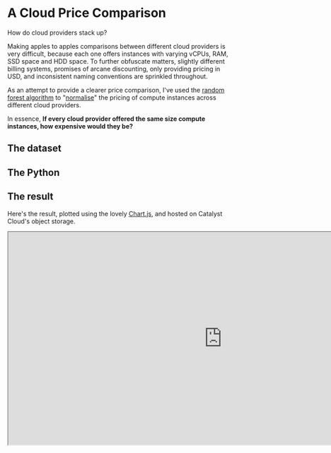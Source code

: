 # A Cloud Price Comparison
How do cloud providers stack up?

Making apples to apples comparisons between different cloud providers is very difficult, because each one offers instances with varying vCPUs, RAM, SSD space and HDD space. To further obfuscate matters, slightly different billing systems, promises of arcane discounting, only providing pricing in USD, and inconsistent naming conventions are sprinkled throughout.

As an attempt to provide a clearer price comparison, I've used the [random forest algorithm](https://en.wikipedia.org/wiki/Random_forest) to "[normalise](https://en.wikipedia.org/wiki/Normalization_(statistics))" the pricing of compute instances across different cloud providers.

In essence, **If every cloud provider offered the same size compute instances, how expensive would they be?**

## The dataset

## The Python

## The result

Here's the result, plotted using the lovely [Chart.js](http://www.chartjs.org/), and hosted on Catalyst Cloud's object storage.

<iframe src="https://object-storage.nz-por-1.catalystcloud.io/v1/AUTH_8ccc3286887e49cb9a40f023eba693b4/catalyst-cloud-price-comp/" width="965px" height="482px"></iframe>
